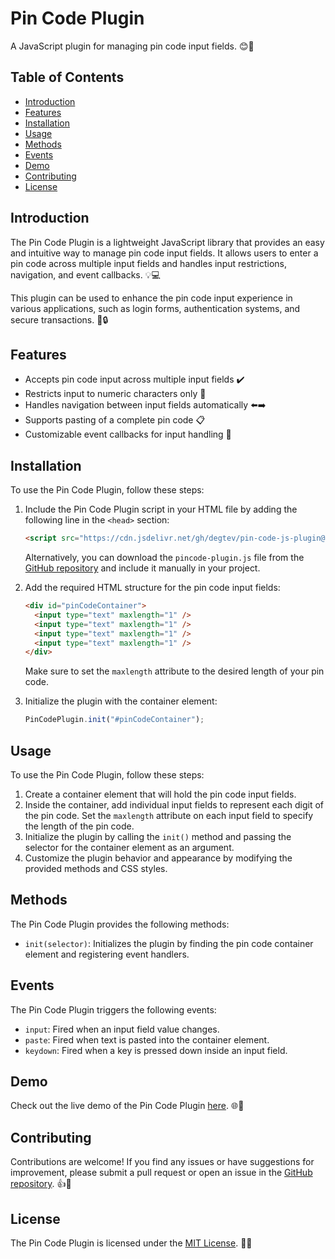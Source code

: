 # Pin Code Plugin

A JavaScript plugin for managing pin code input fields. 😊🔐

## Table of Contents

- [Introduction](#introduction)
- [Features](#features)
- [Installation](#installation)
- [Usage](#usage)
- [Methods](#methods)
- [Events](#events)
- [Demo](#demo)
- [Contributing](#contributing)
- [License](#license)

## Introduction

The Pin Code Plugin is a lightweight JavaScript library that provides an easy and intuitive way to manage pin code input fields. It allows users to enter a pin code across multiple input fields and handles input restrictions, navigation, and event callbacks. 💡💻

This plugin can be used to enhance the pin code input experience in various applications, such as login forms, authentication systems, and secure transactions. 🌟🔒

## Features

- Accepts pin code input across multiple input fields ✔️
- Restricts input to numeric characters only 🔢
- Handles navigation between input fields automatically ⬅️➡️
- Supports pasting of a complete pin code 📋
- Customizable event callbacks for input handling 🎉

## Installation

To use the Pin Code Plugin, follow these steps:

1. Include the Pin Code Plugin script in your HTML file by adding the following line in the `<head>` section:

   ```html
   <script src="https://cdn.jsdelivr.net/gh/degtev/pin-code-js-plugin@main/src/pincode-plugin.js"></script>
   ```

   Alternatively, you can download the `pincode-plugin.js` file from the [GitHub repository](https://github.com/degtev/pin-code-js-plugin) and include it manually in your project.

2. Add the required HTML structure for the pin code input fields:

   ```html
   <div id="pinCodeContainer">
     <input type="text" maxlength="1" />
     <input type="text" maxlength="1" />
     <input type="text" maxlength="1" />
     <input type="text" maxlength="1" />
   </div>
   ```

   Make sure to set the `maxlength` attribute to the desired length of your pin code.

3. Initialize the plugin with the container element:

   ```javascript
   PinCodePlugin.init("#pinCodeContainer");
   ```

## Usage

To use the Pin Code Plugin, follow these steps:

1. Create a container element that will hold the pin code input fields.
2. Inside the container, add individual input fields to represent each digit of the pin code. Set the `maxlength` attribute on each input field to specify the length of the pin code.
3. Initialize the plugin by calling the `init()` method and passing the selector for the container element as an argument.
4. Customize the plugin behavior and appearance by modifying the provided methods and CSS styles.

## Methods

The Pin Code Plugin provides the following methods:

- `init(selector)`: Initializes the plugin by finding the pin code container element and registering event handlers.

## Events

The Pin Code Plugin triggers the following events:

- `input`: Fired when an input field value changes.
- `paste`: Fired when text is pasted into the container element.
- `keydown`: Fired when a key is pressed down inside an input field.

## Demo

Check out the live demo of the Pin Code Plugin [here](https://plugin-pincode.cloud24.space/). 🌐🚀

## Contributing

Contributions are welcome! If you find any issues or have suggestions for improvement, please submit a pull request or open an issue in the [GitHub repository](https://github.com/degtev/pin-code-js-plugin). 👍🎁

## License

The Pin Code Plugin is licensed under the [MIT License](LICENSE). 📜💼